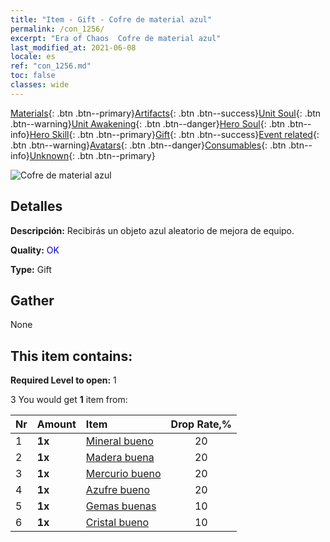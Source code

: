 ```yaml
---
title: "Item - Gift - Cofre de material azul"
permalink: /con_1256/
excerpt: "Era of Chaos  Cofre de material azul"
last_modified_at: 2021-06-08
locale: es
ref: "con_1256.md"
toc: false
classes: wide
---
```

 [Materials](/ItemsES/){: .btn .btn--primary}[Artifacts](/ItemsES/Artifacts/){: .btn .btn--success}[Unit Soul](/ItemsES/UnitSoul/){: .btn .btn--warning}[Unit Awakening](/ItemsES/UnitAwakening/){: .btn .btn--danger}[Hero Soul](/ItemsES/HeroSoul/){: .btn .btn--info}[Hero Skill](/ItemsES/HeroSkill/){: .btn .btn--primary}[Gift](/ItemsES/Gift/){: .btn .btn--success}[Event related](/ItemsES/Events/){: .btn .btn--warning}[Avatars](/ItemsES/Avatars/){: .btn .btn--danger}[Consumables](/ItemsES/Consumables/){: .btn .btn--info}[Unknown](/ItemsES/Unknown/){: .btn .btn--primary}

 ![Cofre de material azul](/images/t/i_304002.png)

## Detalles
 **Descripción:** Recibirás un objeto azul aleatorio de mejora de equipo.

 **Quality:** <span style="color: #0000CD">OK</span>

 **Type:** Gift

## Gather

  None

## This item contains:

 **Required Level to open:** 1

 3 You would get **1** item  from:

  | Nr | Amount |     Item    | Drop Rate,% |
  |:---|:-------|:------------|:---------:|
  | 1 |  **1x** | [Mineral bueno](/ItemsES/mat_12/) | 20 | 
  | 2 |  **1x** | [Madera buena](/ItemsES/mat_13/) | 20 | 
  | 3 |  **1x** | [Mercurio bueno](/ItemsES/mat_14/) | 20 | 
  | 4 |  **1x** | [Azufre bueno](/ItemsES/mat_15/) | 20 | 
  | 5 |  **1x** | [Gemas buenas](/ItemsES/mat_16/) | 10 | 
  | 6 |  **1x** | [Cristal bueno](/ItemsES/mat_17/) | 10 | 
